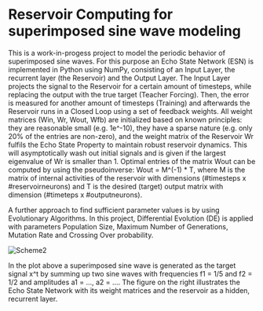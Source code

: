 # Reservoir Computing for superimposed sine wave modeling
This is a work-in-progess project to model the periodic behavior of superimposed sine waves. For this purpose an Echo State Network (ESN) is implemented in Python using NumPy, consisting of an Input Layer, the recurrent layer (the Reservoir) and the Output Layer. The Input Layer projects the signal to the Reservoir for a certain amount of timesteps, while replacing the output with the true target (Teacher Forcing). Then, the error is measured for another amount of timesteps (Training) and afterwards the Reservoir runs in a Closed Loop using a set of feedback weights. All weight matrices (Win, Wr, Wout, Wfb) are initialized based on known principles: they are reasonable small (e.g. 1e^-10), they have a sparse nature (e.g. only 20% of the entries are non-zero), and the weight matrix of the Reservoir Wr fulfils the Echo State Property to maintain robust reservoir dynamics. This will asymptotically wash out initial signals and is given if the largest eigenvalue of Wr is smaller than 1. Optimal entries of the matrix Wout can be computed by using the pseudoinverse: Wout = M^(-1) * T, where M is the matrix of internal activities of the reservoir with dimensions (#timesteps x #reservoirneurons) and T is the desired (target) output matrix with dimension (#timeteps x #outputneurons).

A further approach to find sufficient parameter values is by using Evolutionary Algorithms. In this project, Differential Evolution (DE) is applied with parameters Population Size, Maximum Number of Generations, Mutation Rate and Crossing Over probability.

![Scheme2](https://user-images.githubusercontent.com/56418155/154161445-821c6cc4-4b8d-49a9-9ff9-a6cba1c56f9f.png)

In the plot above a superimposed sine wave is generated as the target signal x^t by summing up two sine waves with frequencies f1 = 1/5 and f2 = 1/2 and amplitudes a1 = ..., a2 = .... The figure on the right illustrates the Echo State Network with its weight matrices and the reservoir as a hidden, recurrent layer.
